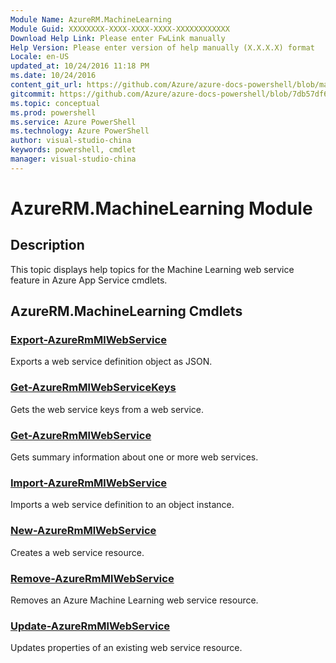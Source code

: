 ```yaml
---
Module Name: AzureRM.MachineLearning
Module Guid: XXXXXXXX-XXXX-XXXX-XXXX-XXXXXXXXXXXX
Download Help Link: Please enter FwLink manually
Help Version: Please enter version of help manually (X.X.X.X) format
Locale: en-US
updated_at: 10/24/2016 11:18 PM
ms.date: 10/24/2016
content_git_url: https://github.com/Azure/azure-docs-powershell/blob/master/azureps-cmdlets-docs/ResourceManager/AzureRM.MachineLearning/v0.10.0/AzureRM.MachineLearning.md
gitcommit: https://github.com/Azure/azure-docs-powershell/blob/7db57df6b5e709a7c001e6de362a1240d7583ae8/azureps-cmdlets-docs/ResourceManager/AzureRM.MachineLearning/v0.10.0/AzureRM.MachineLearning.md
ms.topic: conceptual
ms.prod: powershell
ms.service: Azure PowerShell
ms.technology: Azure PowerShell
author: visual-studio-china
keywords: powershell, cmdlet
manager: visual-studio-china
---
```


# AzureRM.MachineLearning Module
## Description
This topic displays help topics for the Machine Learning web service feature in Azure App Service cmdlets. 

## AzureRM.MachineLearning Cmdlets
### [Export-AzureRmMlWebService](.\Export-AzureRmMlWebService.md)
Exports a web service definition object as JSON.


### [Get-AzureRmMlWebServiceKeys](.\Get-AzureRmMlWebServiceKeys.md)
Gets the web service keys from a web service.


### [Get-AzureRmMlWebService](.\Get-AzureRmMlWebService.md)
Gets summary information about one or more web services.


### [Import-AzureRmMlWebService](.\Import-AzureRmMlWebService.md)
Imports a web service definition to an object instance.


### [New-AzureRmMlWebService](.\New-AzureRmMlWebService.md)
Creates a web service resource.


### [Remove-AzureRmMlWebService](.\Remove-AzureRmMlWebService.md)
Removes an Azure Machine Learning web service resource.


### [Update-AzureRmMlWebService](.\Update-AzureRmMlWebService.md)
Updates properties of an existing web service resource.



